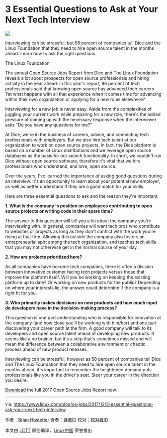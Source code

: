 3 Essential Questions to Ask at Your Next Tech Interview
======
![](https://www.linux.com/sites/lcom/files/styles/rendered_file/public/os-jobs_0.jpg?itok=nDf5j7xC)

Interviewing can be stressful, but 58 percent of companies tell Dice and the Linux Foundation that they need to hire open source talent in the months ahead. Learn how to ask the right questions.

The Linux Foundation

The annual [Open Source Jobs Report][1] from Dice and The Linux Foundation reveals a lot about prospects for open source professionals and hiring activity in the year ahead. In this year's report, 86 percent of tech professionals said that knowing open source has advanced their careers. Yet what happens with all that experience when it comes time for advancing within their own organization or applying for a new roles elsewhere?

Interviewing for a new job is never easy. Aside from the complexities of juggling your current work while preparing for a new role, there's the added pressure of coming up with the necessary response when the interviewer asks "Do you have any questions for me?"

At Dice, we're in the business of careers, advice, and connecting tech professionals with employers. But we also hire tech talent at our organization to work on open source projects. In fact, the Dice platform is based on a number of Linux distributions and we leverage open source databases as the basis for our search functionality. In short, we couldn't run Dice without open source software, therefore it's vital that we hire professionals who understand, and love, open source.

Over the years, I've learned the importance of asking good questions during an interview. It's an opportunity to learn about your potential new employer, as well as better understand if they are a good match for your skills.

Here are three essential questions to ask and the reason they're important:

**1\. What is the company 's position on employees contributing to open source projects or writing code in their spare time?**

The answer to this question will tell you a lot about the company you're interviewing with. In general, companies will want tech pros who contribute to websites or projects as long as they don't conflict with the work you're doing at that firm. Allowing this outside the company also fosters an entrepreneurial spirt among the tech organization, and teaches tech skills that you may not otherwise get in the normal course of your day.

**2\. How are projects prioritized here?**

As all companies have become tech companies, there is often a division between innovative customer facing tech projects versus those that improve the platform itself. Will you be working on keeping the existing platform up to date? Or working on new products for the public? Depending on where your interests lie, the answer could determine if the company is a right fit for you.

**3\. Who primarily makes decisions on new products and how much input do developers have in the decision-making process?**

This question is one part understanding who is responsible for innovation at the company (and how close you'll be working with him/her) and one part discovering your career path at the firm. A good company will talk to its developers and open source talent ahead of developing new products. It seems like a no brainer, but it's a step that's sometimes missed and will mean the difference between a collaborative environment or chaotic process ahead of new product releases.

Interviewing can be stressful, however as 58 percent of companies tell Dice and The Linux Foundation that they need to hire open source talent in the months ahead, it's important to remember the heightened demand puts professionals like you in the driver's seat. Steer your career in the direction you desire.

[Download ][2] the full 2017 Open Source Jobs Report now.

--------------------------------------------------------------------------------

via: https://www.linux.com/blog/os-jobs/2017/12/3-essential-questions-ask-your-next-tech-interview

作者：[Brian Hostetter][a]
译者：[译者ID](https://github.com/译者ID)
校对：[校对者ID](https://github.com/校对者ID)

本文由 [LCTT](https://github.com/LCTT/TranslateProject) 原创编译，[Linux中国](https://linux.cn/) 荣誉推出

[a]:https://www.linux.com/users/brianhostetter
[1]:https://www.linuxfoundation.org/blog/2017-jobs-report-highlights-demand-open-source-skills/
[2]:http://bit.ly/2017OSSjobsreport
